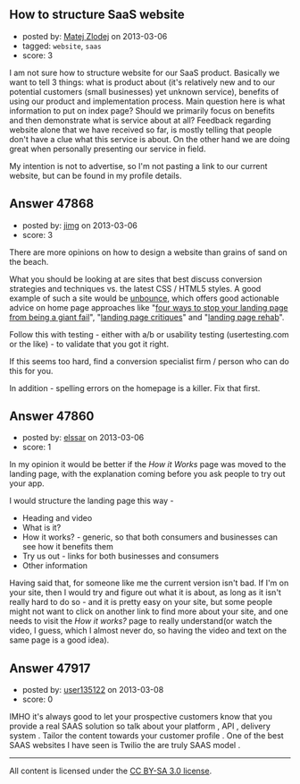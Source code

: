 ## How to structure SaaS website

- posted by: [Matej Zlodej](https://stackexchange.com/users/-1/15950-matej-zlodej) on 2013-03-06
- tagged: `website`, `saas`
- score: 3

I am not sure how to structure website for our SaaS product. Basically we want to tell 3 things: what is product about (it's relatively new and to our potential customers (small businesses) yet unknown service), benefits of using our product and implementation process. Main question here is what information to put on index page? Should we primarily focus on benefits and then demonstrate what is service about at all? Feedback regarding website alone that we have received so far, is mostly telling that people don't have a clue what this service is about. On the other hand we are doing great when personally presenting our service in field.

My intention is not to advertise, so I'm not pasting a link to our current website, but can be found in my profile details.


## Answer 47868

- posted by: [jimg](https://stackexchange.com/users/-1/2380-jimg) on 2013-03-06
- score: 3

<p>There are more opinions on how to design a website than grains of sand on the beach. </p>

<p>What you should be looking at are sites that best discuss conversion strategies and techniques vs. the latest CSS / HTML5 styles.  A good example of such a site would be <a href="http://unbounce.com/blog/" rel="nofollow">unbounce</a>, which offers good actionable advice on home page approaches like "<a href="http://unbounce.com/landing-pages/4-ways-to-stop-your-landing-pages-from-being-a-giant-fail/" rel="nofollow">four ways to stop your landing page from being a giant fail</a>", "<a href="http://unbounce.com/landing-page-examples/built-using-unbounce/landing-page-designs/" rel="nofollow">landing page critiques</a>" and "<a href="http://unbounce.com/landing-pages/landing-page-rehab/" rel="nofollow">landing page rehab</a>".  </p>

<p>Follow this with testing - either with a/b or usability testing (usertesting.com or the like) - to validate that you got it right. </p>

<p>If this seems too hard, find a conversion specialist firm / person who can do this for you.</p>

<p>In addition - spelling errors on the homepage is a killer. Fix that first.</p>



## Answer 47860

- posted by: [elssar](https://stackexchange.com/users/-1/11863-elssar) on 2013-03-06
- score: 1

In my opinion it would be better if the _How it Works_ page was moved to the landing page, with the explanation coming before you ask people to try out your app.

I would structure the landing page this way -

 - Heading and video 
 - What is it?
 - How it works? - generic, so that both consumers and businesses can see how it benefits them
 - Try us out - links for both businesses and consumers
 - Other information

Having said that, for someone like me the current version isn't bad. If I'm on your site, then I would try and figure out what it is about, as long as it isn't really hard to do so - and it is pretty easy on your site, but some people might not want to click on another link to find more about your site, and one needs to visit the _How it works?_ page to really understand(or watch the video, I guess, which I almost never do, so having the video and text on the same page is a good idea).



## Answer 47917

- posted by: [user135122](https://stackexchange.com/users/-1/25380-user135122) on 2013-03-08
- score: 0

IMHO it's always good to let your prospective customers know that you provide a real SAAS solution so talk about your platform , API , delivery system . Tailor the content towards your customer profile . One of the best SAAS websites I have seen is Twilio the are truly SAAS model . 



---

All content is licensed under the [CC BY-SA 3.0 license](https://creativecommons.org/licenses/by-sa/3.0/).
